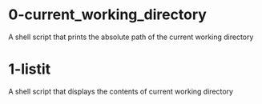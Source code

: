 # 0-current_working_directory
A shell script that prints the absolute path of the current working directory

# 1-listit
A shell script that displays the contents of current working directory
